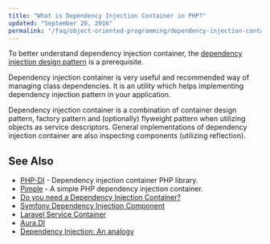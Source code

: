 ```yaml
---
title: "What is Dependency Injection Container in PHP?"
updated: "September 20, 2016"
permalink: "/faq/object-oriented-programming/dependency-injection-container/"
---
```


To better understand dependency injection container, the
[dependency injection design pattern](/oop/design-patterns/dependency-injection.md)
is a prerequisite.

Dependency injection container is very useful and recommended way of managing
class dependencies. It is an utility which helps implementing dependency injection
pattern in your application.

Dependency injection container is a combination of container design pattern,
factory pattern and (optionally) flyweight pattern when utilizing objects as
service descriptors. General implementations of dependency injection container
are also inspecting components (utilizing reflection).

## See Also

* [PHP-DI](http://php-di.org/) - Dependency injection container PHP library.
* [Pimple](http://pimple.sensiolabs.org/) - A simple PHP dependency injection
  container.
* [Do you need a Dependency Injection Container?](http://fabien.potencier.org/do-you-need-a-dependency-injection-container.html)
* [Symfony Dependency Injection Component](http://symfony.com/doc/current/components/dependency_injection.html)
* [Laravel Service Container](https://laravel.com/docs/5.3/container)
* [Aura.DI](https://github.com/auraphp/Aura.Di)
* [Dependency Injection: An analogy](https://mwop.net/blog/260-Dependency-Injection-An-analogy.html)
